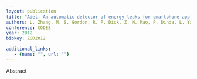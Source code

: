 ```yaml
---
layout: publication
title: "Adel: An automatic detector of energy leaks for smartphone applications"
authors: L. Zhang, M. S. Gordon, R. P. Dick, Z. M. Mao, P. Dinda, L. Yang
conference: CODES
year: 2012
bibkey: ZGD2012

additional_links:
   - {name: "", url: ""}
---
```

Abstract

